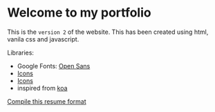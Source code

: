 # Welcome to my portfolio  

This is the `version 2` of the website.
This has been created using html, vanila css and javascript.

Libraries:

- Google Fonts: [Open Sans](https://fonts.google.com/specimen/OpenSans)
- [Icons](https://iconscout.com/unicons)
- [Icons](https://getbootstrap.com/icons)
- inspired from [koa](https://koajs.com)

[Compile this resume format](https://github.com/codebotx/resume-latex-deedy/)
